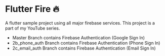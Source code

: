 # Flutter Fire 🔥

A flutter sample project using all major firebase services. This project is a part of my YouTube series.

- Master Branch contains Firebase Authentication (Google Sign In)
- 2b_phone_auth Branch contains Firebase Authentication (Phone Sign In)
- 2c_email_auth Branch contains Firebase Authentication (Email Sign In)

